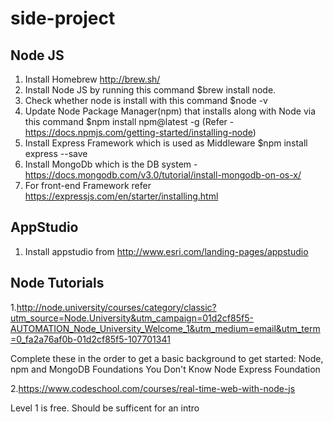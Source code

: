 # side-project

## Node JS
1. Install Homebrew http://brew.sh/
2. Install Node JS by running this command $brew install node. 
3. Check whether node is install with this command $node -v
4. Update Node Package Manager(npm) that installs along with Node via this command $npm install npm@latest -g
(Refer - https://docs.npmjs.com/getting-started/installing-node)
5. Install Express Framework which is used as Middleware 
  $npm install express --save
6. Install MongoDb which is the DB system - https://docs.mongodb.com/v3.0/tutorial/install-mongodb-on-os-x/ 
7. For front-end Framework refer https://expressjs.com/en/starter/installing.html

## AppStudio
1. Install appstudio from http://www.esri.com/landing-pages/appstudio

## Node Tutorials
1.http://node.university/courses/category/classic?utm_source=Node.University&utm_campaign=01d2cf85f5-AUTOMATION_Node_University_Welcome_1&utm_medium=email&utm_term=0_fa2a76af0b-01d2cf85f5-107701341

Complete these in the order to get a basic background to get started:
Node, npm and MongoDB Foundations
You Don't Know Node
Express Foundation

2.https://www.codeschool.com/courses/real-time-web-with-node-js

Level 1 is free. Should be sufficent for an intro
